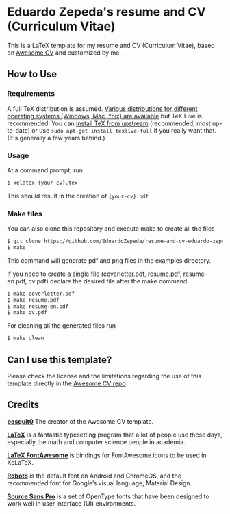 # Eduardo Zepeda's resume and CV (Curriculum Vitae)

This is a LaTeX template for my resume and CV (Curriculum Vitae), based on [Awesome CV](https://github.com/posquit0/Awesome-CV) and customized by me.

## How to Use

### Requirements

A full TeX distribution is assumed.  [Various distributions for different operating systems (Windows, Mac, \*nix) are available](http://tex.stackexchange.com/q/55437) but TeX Live is recommended.
You can [install TeX from upstream](http://tex.stackexchange.com/q/1092) (recommended; most up-to-date) or use `sudo apt-get install texlive-full` if you really want that.  (It's generally a few years behind.)

### Usage

At a command prompt, run

```bash
$ xelatex {your-cv}.tex
```

This should result in the creation of ``{your-cv}.pdf``

### Make files

You can also clone this repository and execute make to create all the files

```bash
$ git clone https://github.com/EduardoZepeda/resume-and-cv-eduardo-zepeda
$ make
```

This command will generate pdf and png files in the examples directory.

If you need to create a single file (coverletter.pdf, resume.pdf, resume-en.pdf, cv.pdf) declare the desired file after the make command

```bash
$ make coverletter.pdf
$ make resume.pdf
$ make resume-en.pdf
$ make cv.pdf
```

For cleaning all the generated files run

```bash
$ make clean
```

## Can I use this template?

Please check the license and the limitations regarding the use of this template directly in the [Awesome CV repo](https://github.com/posquit0/Awesome-CV#contact)

## Credits

[**posquit0**](https://github.com/posquit0/) The creator of the Awesome CV template.

[**LaTeX**](http://www.latex-project.org) is a fantastic typesetting program that a lot of people use these days, especially the math and computer science people in academia.

[**LaTeX FontAwesome**](https://github.com/furl/latex-fontawesome) is bindings for FontAwesome icons to be used in XeLaTeX.

[**Roboto**](https://github.com/google/roboto) is the default font on Android and ChromeOS, and the recommended font for Google’s visual language, Material Design.

[**Source Sans Pro**](https://github.com/adobe-fonts/source-sans-pro) is a set of OpenType fonts that have been designed to work well in user interface (UI) environments.



